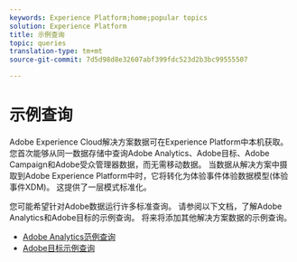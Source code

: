 ```yaml
---
keywords: Experience Platform;home;popular topics
solution: Experience Platform
title: 示例查询
topic: queries
translation-type: tm+mt
source-git-commit: 7d5d98d8e32607abf399fdc523d2b3bc99555507

---
```



# 示例查询

Adobe Experience Cloud解决方案数据可在Experience Platform中本机获取。 您首次能够从同一数据存储中查询Adobe Analytics、Adobe目标、Adobe Campaign和Adobe受众管理器数据，而无需移动数据。 当数据从解决方案中摄取到Adobe Experience Platform中时，它将转化为体验事件体验数据模型(体验事件XDM)。 这提供了一层模式标准化。

您可能希望针对Adobe数据运行许多标准查询。 请参阅以下文档，了解Adobe Analytics和Adobe目标的示例查询。 将来将添加其他解决方案数据的示例查询。

- [Adobe Analytics范例查询](adobe-analytics.md)
- [Adobe目标示例查询](adobe-target.md)
